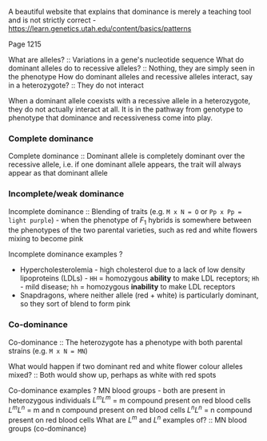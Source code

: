 A beautiful website that explains that dominance is merely a teaching tool and is not strictly correct - https://learn.genetics.utah.edu/content/basics/patterns

Page 1215

What are alleles? :: Variations in a gene's nucleotide sequence
What do dominant alleles do to recessive alleles? :: Nothing, they are simply seen in the phenotype
How do dominant alleles and recessive alleles interact, say in a heterozygote? :: They do not interact

When a dominant allele coexists with a recessive allele in a heterozygote, they do not actually interact at all. It is in the pathway from genotype to phenotype that dominance and recessiveness come into play.

### Complete dominance
Complete dominance :: Dominant allele is completely dominant over the recessive allele, i.e. if one dominant allele appears, the trait will always appear as that dominant allele

### Incomplete/weak dominance
Incomplete dominance :: Blending of traits (e.g. `M x N = O` or `Pp x Pp = light purple`) - when the phenotype of $F_{1}$ hybrids is somewhere between the phenotypes of the two parental varieties, such as red and white flowers mixing to become pink

Incomplete dominance examples
?
- Hypercholesterolemia - high cholesterol due to a lack of low density lipoproteins (LDLs) - `HH` = homozygous **ability** to make LDL receptors; `Hh` - mild disease; `hh` = homozygous **inability** to make LDL receptors
- Snapdragons, where neither allele (red + white) is particularly dominant, so they sort of blend to form pink

### Co-dominance
Co-dominance :: The heterozygote has a phenotype with both parental strains (e.g. `M x N = MN`)

What would happen if two dominant red and white flower colour alleles mixed? :: Both would show up, perhaps as white with red spots

Co-dominance examples
?
MN blood groups - both are present in heterozygous individuals
	$L^{m}L^{m}$ = m compound present on red blood cells
	$L^{m}L^{n}$ = m and n compound present on red blood cells
	$L^{n}L^{n}$ = n compound present on red blood cells
What are $L^{m}$ and $L^{n}$ examples of? :: MN blood groups (co-dominance)
